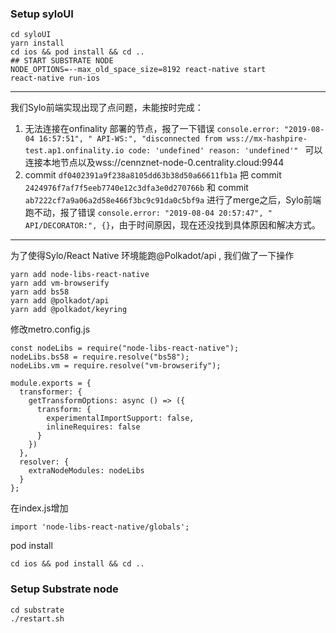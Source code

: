 ### Setup syloUI
```
cd syloUI
yarn install
cd ios && pod install && cd ..
## START SUBSTRATE NODE
NODE_OPTIONS=--max_old_space_size=8192 react-native start
react-native run-ios
```
---
我们Sylo前端实现出现了点问题，未能按时完成：
1. 无法连接在onfinality 部署的节点，报了一下错误 `console.error: "2019-08-04 16:57:51", " API-WS:", "disconnected from wss://mx-hashpire-test.ap1.onfinality.io code: 'undefined' reason: 'undefined'" ` 可以连接本地节点以及wss://cennznet-node-0.centrality.cloud:9944
2. commit `df0402391a9f238a8105dd63b38d50a66611fb1a` 把 commit `2424976f7af7f5eeb7740e12c3dfa3e0d270766b` 和 commit `ab7222cf7a9a06a2d58e466f3bc9c91da0c5bf9a` 进行了merge之后，Sylo前端跑不动，报了错误 `console.error: "2019-08-04 20:57:47", "  API/DECORATOR:", {}`，由于时间原因，现在还没找到具体原因和解决方式。

---
为了使得Sylo/React Native 环境能跑@Polkadot/api , 我们做了一下操作
```
yarn add node-libs-react-native
yarn add vm-browserify
yarn add bs58
yarn add @polkadot/api
yarn add @polkadot/keyring
```
修改metro.config.js
```
const nodeLibs = require("node-libs-react-native");
nodeLibs.bs58 = require.resolve("bs58");
nodeLibs.vm = require.resolve("vm-browserify");

module.exports = {
  transformer: {
    getTransformOptions: async () => ({
      transform: {
        experimentalImportSupport: false,
        inlineRequires: false
      }
    })
  },
  resolver: {
    extraNodeModules: nodeLibs
  }
};
```
在index.js增加
```
import 'node-libs-react-native/globals';
```
pod install
```
cd ios && pod install && cd ..
```


### Setup Substrate node
```
cd substrate
./restart.sh
```